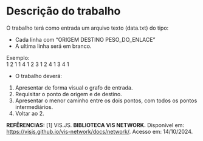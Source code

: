 # Descrição do trabalho
O trabalho terá como entrada um arquivo texto (data.txt) do tipo:

- Cada linha com “ORIGEM    DESTINO    PESO_DO_ENLACE”
- A ultima linha será em branco.

Exemplo:   
   1 2 1
   1 4 1
   2 3 1
   2 4 1
   3 4 1

- O trabalho deverá:

1. Apresentar de forma visual o grafo de entrada.
2. Requisitar o ponto de origem e de destino.
3. Apresentar o menor caminho entre os dois pontos, com todos os pontos intermediários.
4. Voltar ao 2.


**REFÊRENCIAS:**
[1] VIS.JS. **BIBLIOTECA VIS NETWORK.** Disponível em: https://visjs.github.io/vis-network/docs/network/. Acesso em: 14/10/2024.
